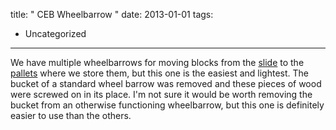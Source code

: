 title: " CEB Wheelbarrow "
date: 2013-01-01
tags:
- Uncategorized
---


We have multiple wheelbarrows for moving blocks from the [slide](http://dwiel.net/blog/ceb-press-slide) to the [pallets](http://dwiel.net/blog/ceb-tarping) where we store them, but this one is the easiest and lightest. The bucket of a standard wheel barrow was removed and these pieces of wood were screwed on in its place. I'm not sure it would be worth removing the bucket from an otherwise functioning wheelbarrow, but this one is definitely easier to use than the others.

[](/images/IMG_20130813_175059.jpg)


